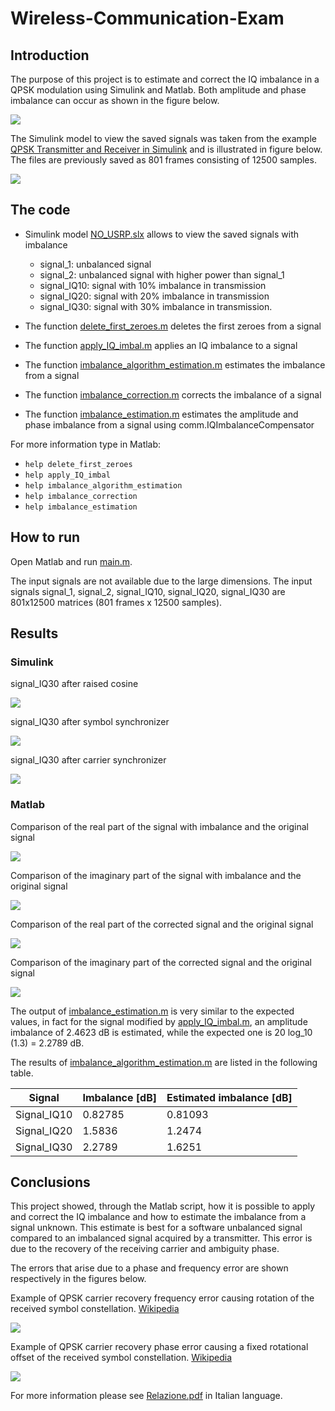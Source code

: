 # Wireless-Communication-Exam

## Introduction

The purpose of this project is to estimate and correct the IQ imbalance in a QPSK modulation using Simulink and Matlab. Both amplitude and phase imbalance can occur as shown in the figure below.

![](https://github.com/MatteoOrlandini/Wireless-Communication-Exam/blob/main/Images/QPSK_constellation_with_amplitude_and_phase_imbalance.png)

The Simulink model to view the saved signals was taken from the example [QPSK Transmitter and Receiver in Simulink](https://www.mathworks.com/help/comm/ug/qpsk-transmitter-and-receiver-in-simulink.html) and is illustrated in figure below. The files are previously saved as 801 frames consisting of 12500 samples. 

![](https://github.com/MatteoOrlandini/Wireless-Communication-Exam/blob/main/Images/simulink_receiver.png)

## The code

* Simulink model [NO_USRP.slx](https://github.com/MatteoOrlandini/Wireless-Communication-Exam/blob/main/No_USRP.slxc) allows to view the saved signals with imbalance
  * signal_1: unbalanced signal
  * signal_2: unbalanced signal with higher power than signal_1
  * signal_IQ10: signal with 10% imbalance in transmission
  * signal_IQ20: signal with 20% imbalance in transmission
  * signal_IQ30: signal with 30% imbalance in transmission.

* The function [delete_first_zeroes.m]() deletes the first zeroes from a signal 
* The function [apply_IQ_imbal.m](https://github.com/MatteoOrlandini/Wireless-Communication-Exam/blob/main/apply_IQ_imbal.m) applies an IQ imbalance to a signal
* The function [imbalance_algorithm_estimation.m](https://github.com/MatteoOrlandini/Wireless-Communication-Exam/blob/main/imbalance_algorithm_estimation.m) estimates the imbalance from a signal
* The function [imbalance_correction.m](https://github.com/MatteoOrlandini/Wireless-Communication-Exam/blob/main/imbalance_correction.m) corrects the imbalance of a signal 
* The function [imbalance_estimation.m](https://github.com/MatteoOrlandini/Wireless-Communication-Exam/blob/main/imbalance_estimation.m) estimates the amplitude and phase imbalance from a signal using comm.IQImbalanceCompensator

For more information type in Matlab:
* `help delete_first_zeroes`
* `help apply_IQ_imbal`
* `help imbalance_algorithm_estimation`
* `help imbalance_correction`  
* `help imbalance_estimation`

## How to run
Open Matlab and run [main.m](https://github.com/MatteoOrlandini/Wireless-Communication-Exam/blob/main/main.m).

The input signals are not available due to the large dimensions. The input signals signal_1, signal_2, signal_IQ10, signal_IQ20, signal_IQ30 are 801x12500 matrices (801 frames x 12500 samples). 

## Results
### Simulink

signal_IQ30 after raised cosine

![](https://github.com/MatteoOrlandini/Wireless-Communication-Exam/blob/main/Images/signal_IQ30_after_raised_cosine_simulink.png)

signal_IQ30 after symbol synchronizer

![](https://github.com/MatteoOrlandini/Wireless-Communication-Exam/blob/main/Images/signal_IQ30_after_symbol_synchronizer_simulink.png)

signal_IQ30 after carrier synchronizer

![](https://github.com/MatteoOrlandini/Wireless-Communication-Exam/blob/main/Images/signal_IQ30_after_carrier_synchronizer_simulink.png)

### Matlab

Comparison of the real part of the signal with imbalance and the
original signal

![](https://github.com/MatteoOrlandini/Wireless-Communication-Exam/blob/main/Images/real_part_imbalanced_signal_comparison.png)

Comparison of the imaginary part of the signal with imbalance and the
original signal

![](https://github.com/MatteoOrlandini/Wireless-Communication-Exam/blob/main/Images/imaginary_part_imbalanced_signal_comparison.png)

Comparison of the real part of the corrected signal and the original signal

![](https://github.com/MatteoOrlandini/Wireless-Communication-Exam/blob/main/Images/real_part_corrected_signal_comparison.png)

Comparison of the imaginary part of the corrected signal and the original signal

![](https://github.com/MatteoOrlandini/Wireless-Communication-Exam/blob/main/Images/imaginary_part_corrected_signal_comparison.png)

The output of [imbalance_estimation.m](https://github.com/MatteoOrlandini/Wireless-Communication-Exam/blob/main/imbalance_estimation.m) is very similar to the expected values, in fact for the signal modified by [apply_IQ_imbal.m](https://github.com/MatteoOrlandini/Wireless-Communication-Exam/blob/main/apply_IQ_imbal.m), an amplitude imbalance of 2.4623 dB is estimated, while the expected one is 20 log_10 (1.3) = 2.2789 dB.

The results of [imbalance_algorithm_estimation.m](https://github.com/MatteoOrlandini/Wireless-Communication-Exam/blob/main/imbalance_algorithm_estimation.m) are listed in the following table.

|    Signal   | Imbalance [dB] | Estimated imbalance [dB] |
|:-----------:|----------------|--------------------------|
| Signal_IQ10 | 0.82785        | 0.81093                  |
| Signal_IQ20 | 1.5836         | 1.2474                   |
| Signal_IQ30 | 2.2789         | 1.6251                   |

## Conclusions

This project showed, through the Matlab script, how it is possible to apply
and correct the IQ imbalance and how to estimate the imbalance from a signal
unknown. This estimate is best for a software unbalanced signal
compared to an imbalanced signal acquired by a transmitter.
This error is due to the recovery of the receiving carrier and ambiguity
phase.

The errors that arise due to
a phase and frequency error are shown respectively in the figures below.

Example of QPSK carrier recovery frequency error causing rotation of the received symbol constellation. [Wikipedia](https://en.wikipedia.org/wiki/Carrier_recovery)

![](https://github.com/MatteoOrlandini/Wireless-Communication-Exam/blob/main/Images/QPSK_Freq_Error.png)

Example of QPSK carrier recovery phase error causing a fixed rotational offset of the received symbol constellation. [Wikipedia](https://en.wikipedia.org/wiki/Carrier_recovery)

![](https://github.com/MatteoOrlandini/Wireless-Communication-Exam/blob/main/Images/QPSK_Phase_Error.png)

For more information please see [Relazione.pdf](https://github.com/MatteoOrlandini/Wireless-Communication-Exam/blob/main/Relazione.pdf) in Italian language.

